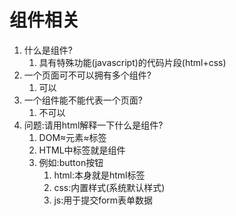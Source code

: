 # 组件相关

1. 什么是组件?
   1. 具有特殊功能(javascript)的代码片段(html+css)
2. 一个页面可不可以拥有多个组件?
   1. 可以
3. 一个组件能不能代表一个页面?
   1. 不可以
4. 问题:请用html解释一下什么是组件?
   1. DOM≈元素≈标签
   2. HTML中标签就是组件
   3. 例如:button按钮
      1. html:本身就是html标签
      2. css:内置样式(系统默认样式)
      3. js:用于提交form表单数据
